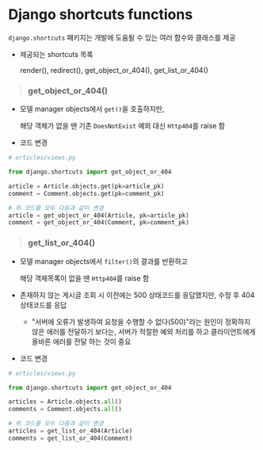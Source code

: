 # Django shortcuts functions

`django.shortcuts` 패키지는 개발에 도움될 수 있는 여러 함수와 클래스를 제공

- 제공되는 shortcuts 목록

  render(), redirect(), get_object_or_404(), get_list_or_404()

> ### get_object_or_404()

  - 모델 manager objects에서 `get()`을 호출하지만, 

    해당 객체가 없을 땐 기존 `DoesNotExist` 예외 대신 `Http404`를 raise 함

  - 코드 변경

  ```python
  # articles/views.py

  from django.shortcuts import get_object_or_404

  article = Article.objects.get(pk=article_pk)
  comment = Comment.objects.get(pk=comment_pk)

  # 위 코드를 모두 다음과 같이 변경
  article = get_object_or_404(Article, pk=article_pk)
  comment = get_object_or_404(Comment, pk=comment_pk)
  ```

> ### get_list_or_404()

  - 모델 manager objects에서 `filter()`의 결과를 반환하고

    해당 객체목록이 없을 땐 `Http404`를 raise 함

  - 존재하지 않는 게시글 조회 시 이전에는 500 상태코드를 응답했지만, 수정 후 404 상태코드를 응답

    - "서버에 오류가 발생하여 요청을 수행할 수 없다(500)"라는 원인이 정확하지 않은 에러를 전달하기 보다는, 서버가 적절한 예외 처리를 하고 클라이언트에게 올바른 에러를 전달 하는 것이 중요

  - 코드 변경

  ```python
  # articles/views.py

  from django.shortcuts import get_object_or_404

  articles = Article.objects.all()
  comments = Comment.objects.all()

  # 위 코드를 모두 다음과 같이 변경
  articles = get_list_or_404(Article)
  comments = get_list_or_404(Comment)
  ```

